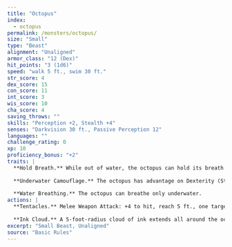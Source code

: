 ```yaml
---
title: "Octopus"
index:
  - octopus
permalink: /monsters/octopus/
size: "Small"
type: "Beast"
alignment: "Unaligned"
armor_class: "12 (Dex)"
hit_points: "3 (1d6)"
speed: "walk 5 ft., swim 30 ft."
str_score: 4
dex_score: 15
con_score: 11
int_score: 3
wis_score: 10
cha_score: 4
saving_throws: ""
skills: "Perception +2, Stealth +4"
senses: "Darkvision 30 ft., Passive Perception 12"
languages: ""
challenge_rating: 0
xp: 10
proficiency_bonus: "+2"
traits: |
  **Hold Breath.** While out of water, the octopus can hold its breath for 30 minutes.
  
  **Underwater Camouflage.** The octopus has advantage on Dexterity (Stealth) checks made while underwater.
  
  **Water Breathing.** The octopus can breathe only underwater.
actions: |
  **Tentacles.** Melee Weapon Attack: +4 to hit, reach 5 ft., one target. Hit: 1 bludgeoning damage, and the target is grappled (escape DC 10). Until this grapple ends, the octopus can't use its tentacles on another target.
  
  **Ink Cloud.** A 5-foot-radius cloud of ink extends all around the octopus if it is underwater. The area is heavily obscured for 1 minute, although a significant current can disperse the ink. After releasing the ink, the octopus can use the Dash action as a bonus action.
excerpt: "Small Beast, Unaligned"
source: "Basic Rules"
---
```

